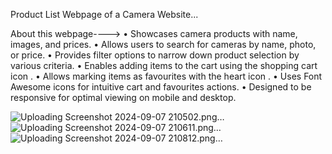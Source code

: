 Product List Webpage of  a Camera Website...

About this webpage---->
• Showcases camera products with name, images, and prices.
• Allows users to search for cameras by name, photo, or price.
• Provides filter options to narrow down product selection by various criteria.
• Enables adding items to the cart using the shopping cart icon  .
• Allows marking items as favourites with the heart icon  .
• Uses Font Awesome icons for intuitive cart and favourites actions.
• Designed to be responsive for optimal viewing on mobile and desktop.

![Uploading Screenshot 2024-09-07 210502.png…]()
![Uploading Screenshot 2024-09-07 210611.png…]()
![Uploading Screenshot 2024-09-07 210812.png…]()
